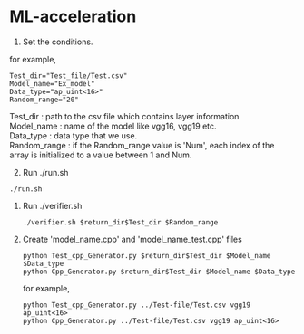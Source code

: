 # ML-acceleration  

1. Set the conditions.  
  
for example,  
```
Test_dir="Test_file/Test.csv"  
Model_name="Ex_model"  
Data_type="ap_uint<16>"  
Random_range="20"    
```  
Test_dir : path to the csv file which contains layer information  
Model_name : name of the model like vgg16, vgg19 etc.  
Data_type : data type that we use.  
Random_range : if the Random_range value is 'Num', each index of the array is initialized to a value between 1 and Num.  

2. Run ./run.sh  
```
./run.sh
```  
  1) Run ./verifier.sh  
     ```
     ./verifier.sh $return_dir$Test_dir $Random_range  
     ```  
  2) Create 'model_name.cpp' and 'model_name_test.cpp' files  
     ```
     python Test_cpp_Generator.py $return_dir$Test_dir $Model_name $Data_type  
     python Cpp_Generator.py $return_dir$Test_dir $Model_name $Data_type  
     ```  
     for example, 
     ```
     python Test_cpp_Generator.py ../Test-file/Test.csv vgg19 ap_uint<16> 
     python Cpp_Generator.py ../Test-file/Test.csv vgg19 ap_uint<16>
     ```
